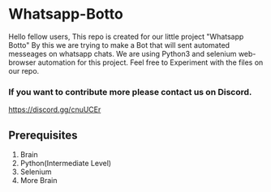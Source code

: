 # Whatsapp-Botto
Hello fellow users, This repo is created for our little project "Whatsapp Botto" By this we are trying to make a Bot that will sent automated messeages on whatsapp chats. We are using Python3 and selenium web-browser automation for this project. Feel free to Experiment with the files on our repo. 

### If you want to contribute more please contact us on Discord. 
https://discord.gg/cnuUCEr

## Prerequisites
1. Brain
2. Python(Intermediate Level)
3. Selenium
4. More Brain
